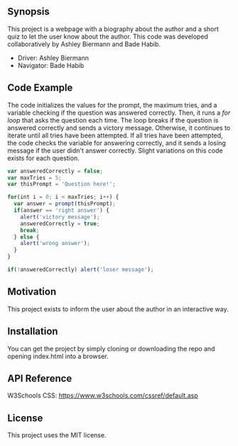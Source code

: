 ## Synopsis

This project is a webpage with a biography about the author and a short quiz to let the user know about the author. This code was developed collaboratively by Ashley Biermann and Bade Habib.

- Driver: Ashley Biermann
- Navigator: Bade Habib

## Code Example

The code initializes the values for the prompt, the maximum tries, and a variable checking if the question was answered correctly. Then, it runs a *for loop* that asks the question each time. The loop breaks if the question is answered correctly and sends a victory message. Otherwise, it continues to iterate until all tries have been attempted. If all tries have been attempted, the code checks the variable for answering correctly, and it sends a losing message if the user didn't answer correctly. Slight variations on this code exists for each question.

```javascript
var answeredCorrectly = false;
var maxTries = 5;
var thisPrompt = 'Question here!';

for(int i = 0; i < maxTries; i++) {
  var answer = prompt(thisPrompt);
  if(answer == 'right answer') {
    alert('victory message');
    answeredCorrectly = true;
    break;
  } else {
    alert('wrong answer');
  }
}

if(!answeredCorrectly) alert('loser message');
```

## Motivation

This project exists to inform the user about the author in an interactive way.

## Installation

You can get the project by simply cloning or downloading the repo and opening index.html into a browser.

## API Reference

W3Schools CSS: https://www.w3schools.com/cssref/default.asp

## License

This project uses the MIT license.
